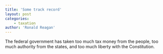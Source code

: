```yaml
---
title: 'Some track record'
layout: post
categories:
    - taxation
author: 'Ronald Reagan'
---
```


The federal government has taken too much tax money from the people, too much authority from the states, and too much liberty with the Constitution.
